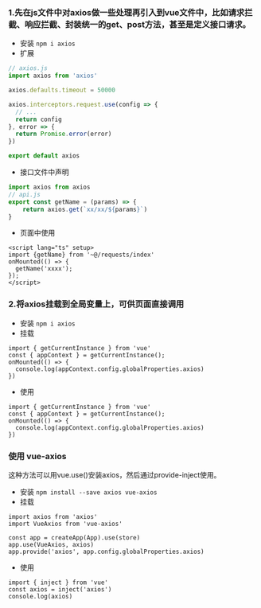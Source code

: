 ### 1.先在js文件中对axios做一些处理再引入到vue文件中，比如请求拦截、响应拦截、封装统一的get、post方法，甚至是定义接口请求。

- 安装
`npm i axios`
- 扩展
```js
// axios.js
import axios from 'axios'

axios.defaults.timeout = 50000

axios.interceptors.request.use(config => {
  // ...
  return config
}, error => {
  return Promise.error(error)
})

export default axios
```
- 接口文件中声明
``` js
import axios from axios
// api.js
export const getName = (params) => {
    return axios.get(`xx/xx/${params}`)
}
```
- 页面中使用
```vue
<script lang="ts" setup>
import {getName} from '~@/requests/index'
onMounted(() => {
  getName('xxxx');
});
</script>
```

### 2.将axios挂载到全局变量上，可供页面直接调用

- 安装
`npm i axios`
- 挂载
```
import { getCurrentInstance } from 'vue'
const { appContext } = getCurrentInstance();
onMounted(() => {
  console.log(appContext.config.globalProperties.axios)
})
```
- 使用
```
import { getCurrentInstance } from 'vue'
const { appContext } = getCurrentInstance();
onMounted(() => {
  console.log(appContext.config.globalProperties.axios)
})
```

### 使用 vue-axios
这种方法可以用vue.use()安装axios，然后通过provide-inject使用。
- 安装
`npm install --save axios vue-axios`
- 挂载
```
import axios from 'axios'
import VueAxios from 'vue-axios'

const app = createApp(App).use(store)
app.use(VueAxios, axios)
app.provide('axios', app.config.globalProperties.axios)
```
- 使用
```
import { inject } from 'vue'
const axios = inject('axios')
console.log(axios)
```
